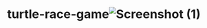 # turtle-race-game![Screenshot (1)](https://user-images.githubusercontent.com/107474114/190916169-fa5c1857-bbc9-43a2-88ab-d6d28c8836e3.png)
